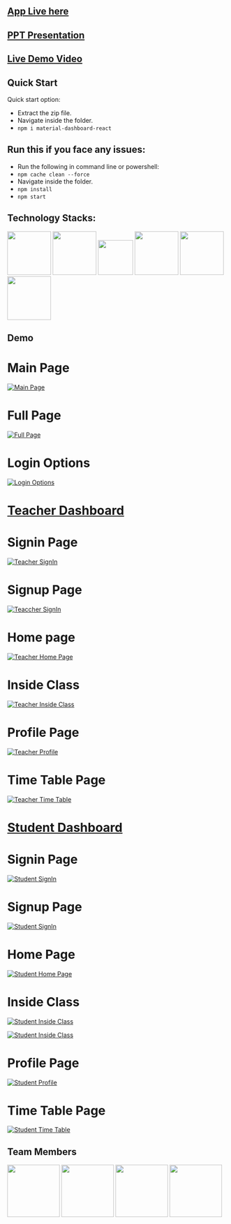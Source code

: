## [App Live here](https://learnzillaedu.netlify.app/)

## [PPT Presentation](https://docs.google.com/presentation/d/140FFQtK0yW-P2RPmOA7wMTd31hqO8tb1Dzed1c40IO0/edit?usp=sharing)

## [Live Demo Video](https://youtu.be/Egw7MupcGrg)

###

## Quick Start

Quick start option:

- Extract the zip file.
- Navigate inside the folder.
- `npm i material-dashboard-react`

###

## Run this if you face any issues:

- Run the following in command line or powershell:
- `npm cache clean --force `
- Navigate inside the folder.
- `npm install`
- `npm start`

###

## Technology Stacks:

<img src="teachercode/src/assets/github/react.png" width="100" height="100"> <img src="src/assets/github/django.png" width="100" height="100"> <img src="src/assets/github/html.png" width="80" height="80"> <img src="src/assets/github/css.png" width="100" height="100"> <img src="src/assets/github/material-ui.png" width="100" height="100"> <img src="src/assets/github/bootstrap.png" width="100" height="100">

###

## Demo

# Main Page

[![Main Page](teachercode/src/assets/github/mainpage.png)](https://learnzillaedu.netlify.app/)

# Full Page

[![Full Page](teachercode/src/assets/github/fullpage.png)](https://learnzillaedu.netlify.app/)

# Login Options

[![Login Options](teachercode/src/assets/github/loginoptions.png)](https://learnzillaedu.netlify.app/)

###

# [Teacher Dashboard](https://learnzilla-teacher.netlify.app/)

# Signin Page

[![Teacher SignIn](teachercode/src/assets/github/signin-teacher.png)](https://learnzilla-teacher.netlify.app/)

# Signup Page

[![Teaccher SignIn](teachercode/src/assets/github/signup-teacher.png)](https://learnzilla-teacher.netlify.app/)

# Home page

[![Teacher Home Page](teachercode/src/assets/github/home-teacher.png)](https://learnzilla-teacher.netlify.app/)

# Inside Class

[![Teacher Inside Class](teachercode/src/assets/github/inclass-teacher.png)](https://learnzilla-teacher.netlify.app/)

# Profile Page

[![Teacher Profile](teachercode/src/assets/github/profile-teacher.png)](https://learnzilla-teacher.netlify.app/)

# Time Table Page

[![Teacher Time Table](teachercode/src/assets/github/timetable-teacher.png)](https://learnzilla-teacher.netlify.app/)

###

# [Student Dashboard](https://learnzilla-student.netlify.app/)

# Signin Page
[![Student SignIn](teachercode/src/assets/github/signin-student.png)](https://learnzilla-student.netlify.app/)

# Signup Page

[![Student SignIn](teachercode/src/assets/github/signup-student.png)](https://learnzilla-student.netlify.app/)

# Home Page

[![Student Home Page](teachercode/src/assets/github/home-student.png)](https://learnzilla-student.netlify.app/)

# Inside Class

[![Student Inside Class](teachercode/src/assets/github/inclass-student1.png)](https://learnzilla-student.netlify.app/)

[![Student Inside Class](teachercode/src/assets/github/inclass-student2.png)](https://learnzilla-student.netlify.app/)

# Profile Page

[![Student Profile](teachercode/src/assets/github/profile-student.png)](https://learnzilla-student.netlify.app/)

# Time Table Page

[![Student Time Table](teachercode/src/assets/github/timetable-student.png)](https://learnzilla-student.netlify.app/)

## Team Members
<img src="teachercode/src/assets/img/tejas.png" width="120" height="120"> <img src="teachercode/src/assets/img/aditya.png" width="120" height="120"> <img src="teachercode/src/assets/img/rishabh.png" width="120" height="120"> <img src="teachercode/src/assets/img/shreyas.png" width="120" height="120">

